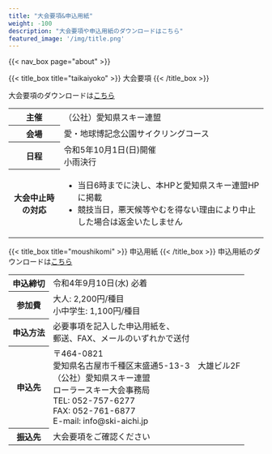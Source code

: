 ```yaml
---
title: "大会要項&申込用紙"
weight: -100
description: "大会要項や申込用紙のダウンロードはこちら"
featured_image: '/img/title.png'
---
```


{{< nav_box page="about" >}}

{{< title_box title="taikaiyoko" >}}
大会要項
{{< /title_box >}}

大会要項のダウンロードは[こちら](https://drive.google.com/uc?export=download&id=1zsjYVUqLvYYBuIOkZ78VLeXP38n9Vlgy "ダウンロード (Google Drive)")


<table class="about cf ph3 ph5-l pv3 pv4-l f4 tc-l measure-wide lh-copy center">
  <tr>
    <th>主催</th>
    <td>（公社）愛知県スキー連盟</td>
  </tr>
  <tr>
    <th>会場</th>
    <td>愛・地球博記念公園サイクリングコース
    </td>
  </tr>
  <tr>
    <th>日程</th>
    <td>令和5年10月1日(日)開催<br>
    小雨決行
    </td>
  </tr>
  <tr>
    <th>大会中止時の対応</th>
    <td class="ippan">
        <ul>
            <li style="text-align: left;">当日6時までに決し、本HPと愛知県スキー連盟HPに掲載</li>
            <li style="text-align: left;">競技当日，悪天候等やむを得ない理由により中止した場合は返金いたしません</li>
        </ul>
    </td>
  </tr>
  <!--
  <tr>
    <th>特別協賛</th>
    <td><img class="logo center" src="/img/crestn_logo.png" alt="クレストンホームのロゴ"></td>
  </tr>
  <tr>
    <th>一般協賛</th>
    <td class="ippan">ブラブジャパン(株)、(株)ウィル、<br>(株)小賀坂スキー製作所、(有)金森スポーツ名古屋、<br>
中京大学スノーレーシング、花文貸物装飾(株)、<br>ミヤコ・スポーツ(株)、ファイテン(株)</td>
  </tr>
  <tr>
    <th>後援</th>
    <td class="ippan">未定</td>
  </tr>
  <tr>
    <th>協力</th>
    <td class="ippan">未定</td>
  </tr>
  -->
</table>

{{< title_box title="moushikomi" >}}
申込用紙
{{< /title_box >}}
申込用紙のダウンロードは[こちら](https://drive.google.com/uc?export=download&id=1SZsCpbPRMftiSDGHlU7F3HKpUAi3_9Gm "ダウンロード (Google Drive)")

<table class="about cf ph3 ph5-l pv3 pv4-l f4 tc-l measure-wide lh-copy center">
  <tr>
    <th>申込締切</th>
    <td>令和4年9月10日(水) 必着</td>
  </tr>
  <tr>
    <th>参加費</th>
    <td>大人: 2,200円/種目<br>
        小中学生: 1,100円/種目
    </td>
  </tr>
  <tr>
    <th>申込方法</th>
    <td class="ippan">必要事項を記入した申込用紙を、<br>郵送、FAX、メールのいずれかで送付</td>
  </tr>
  <tr>
    <th>申込先</th>
    <td class="ippan">〒464-0821　<br>愛知県名古屋市千種区末盛通5-13-3　大雄ビル2F<br>（公社）愛知県スキー連盟　<br>ローラースキー大会事務局<br>TEL: 052-757-6277
    <br>FAX: 052-761-6877
    <br>E-mail: info@ski-aichi.jp</td>
  </tr>
  <tr>
    <th>振込先</th>
    <td class="ippan">
    大会要項をご確認ください
    </td>
  </tr>
</table>

